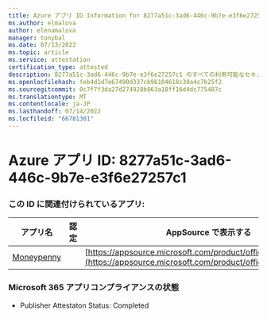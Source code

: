 ```yaml
---
title: Azure アプリ ID Information for 8277a51c-3ad6-446c-9b7e-e3f6e27257c1
ms.author: elmalova
author: elenamalova
manager: tonybal
ms.date: 07/13/2022
ms.topic: article
ms.service: attestation
certification_type: attested
description: 8277a51c-3ad6-446c-9b7e-e3f6e27257c1 のすべての利用可能なセキュリティとコンプライアンス情報。
ms.openlocfilehash: feb4d1d7e67490d337cb9b104618c30a4c7b25f2
ms.sourcegitcommit: 0c7f7f3da27d274928b863a18ff16d4dc775487c
ms.translationtype: MT
ms.contentlocale: ja-JP
ms.lasthandoff: 07/14/2022
ms.locfileid: "66781301"
---
```

# <a name="azure-app-id-8277a51c-3ad6-446c-9b7e-e3f6e27257c1"></a>Azure アプリ ID: 8277a51c-3ad6-446c-9b7e-e3f6e27257c1


### <a name="apps-associated-with-this-id"></a>この ID に関連付けられているアプリ:
| **アプリ名** | **認定** | **AppSource で表示する** |
|--------------|---------------|-----------------------|
| [Moneypenny](../forward/WA200003396.md) |  | [https://appsource.microsoft.com/product/office/WA200003396](https://appsource.microsoft.com/product/office/WA200003396) |

### <a name="microsoft-365-app-compliance-status"></a>Microsoft 365 アプリコンプライアンスの状態
- Publisher Attestaton Status: Completed
